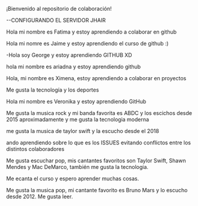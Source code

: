  ¡Bienvenido al repositorio de colaboración!


--CONFIGURANDO EL SERVIDOR JHAIR

 

Hola mi nombre es Fatima y estoy aprendiendo a colaborar en github

Hola mi nomre es Jaime y estoy aprendiendo el curso de github :)

 -Hola soy George y estoy aprendiendo GITHUB XD

hola mi nombre es ariadna y estoy aprendiendo github

Hola, mi nombre es Ximena, estoy aprendiendo a colaborar en proyectos


Me gusta la tecnología y los deportes 

Hola mi nombre es Veronika y estoy aprendiendo GitHub

Me gusta la musica rock y mi banda favorita es ABDC y los escichos desde 2015 aproximadamente y me gusta la tecnologia moderna

me gusta la musica de taylor swift y la escucho desde el 2018





ando aprendiendo sobre lo que es los ISSUES evitando conflictos entre los distintos colaboradores

Me gusta escuchar pop, mis cantantes favoritos son Taylor Swift, Shawn Mendes y Mac DeMarco, también me gusta la tecnologia.

Me ecanta el curso y espero aprender muchas cosas.


Me gusta la musica pop, mi cantante favorito es Bruno Mars y lo escucho desde 2012. Me gusta leer.

